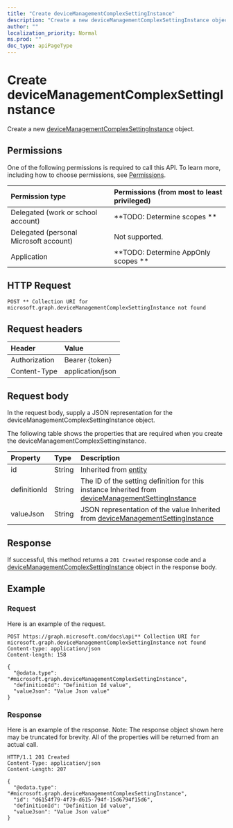 ```yaml
---
title: "Create deviceManagementComplexSettingInstance"
description: "Create a new deviceManagementComplexSettingInstance object."
author: ""
localization_priority: Normal
ms.prod: ""
doc_type: apiPageType
---
```


# Create deviceManagementComplexSettingInstance

Create a new [deviceManagementComplexSettingInstance](../resources/devicemanagementcomplexsettinginstance.md) object.

## Permissions
One of the following permissions is required to call this API. To learn more, including how to choose permissions, see [Permissions](/concepts/permissions-reference.md).

|Permission type|Permissions (from most to least privileged)|
|:---|:---|
|Delegated (work or school account)|**TODO: Determine scopes **|
|Delegated (personal Microsoft account)|Not supported.|
|Application|**TODO: Determine AppOnly scopes **|

## HTTP Request
<!-- {
  "blockType": "ignored"
}
-->
``` http
POST ** Collection URI for microsoft.graph.deviceManagementComplexSettingInstance not found
```

## Request headers
|Header|Value|
|:---|:---|
|Authorization|Bearer {token}|
|Content-Type|application/json|

## Request body
In the request body, supply a JSON representation for the deviceManagementComplexSettingInstance object.

The following table shows the properties that are required when you create the deviceManagementComplexSettingInstance.

|Property|Type|Description|
|:---|:---|:---|
|id|String| Inherited from [entity](../resources/entity.md)|
|definitionId|String|The ID of the setting definition for this instance Inherited from [deviceManagementSettingInstance](../resources/deviceManagementSettingInstance.md)|
|valueJson|String|JSON representation of the value Inherited from [deviceManagementSettingInstance](../resources/deviceManagementSettingInstance.md)|



## Response
If successful, this method returns a `201 Created` response code and a [deviceManagementComplexSettingInstance](../resources/devicemanagementcomplexsettinginstance.md) object in the response body.

## Example

### Request
Here is an example of the request.
<!-- {
  "blockType": "request",
  "name": "create_devicemanagementcomplexsettinginstance_from_"
}
-->
``` http
POST https://graph.microsoft.com/docs\api** Collection URI for microsoft.graph.deviceManagementComplexSettingInstance not found
Content-type: application/json
Content-length: 158

{
  "@odata.type": "#microsoft.graph.deviceManagementComplexSettingInstance",
  "definitionId": "Definition Id value",
  "valueJson": "Value Json value"
}
```

### Response
Here is an example of the response. Note: The response object shown here may be truncated for brevity. All of the properties will be returned from an actual call.
<!-- {
  "blockType": "response",
  "truncated": true,
  "@odata.type": "microsoft.graph.devicemanagementcomplexsettinginstance"
}
-->
``` http
HTTP/1.1 201 Created
Content-Type: application/json
Content-Length: 207

{
  "@odata.type": "#microsoft.graph.deviceManagementComplexSettingInstance",
  "id": "d6154f79-4f79-d615-794f-15d6794f15d6",
  "definitionId": "Definition Id value",
  "valueJson": "Value Json value"
}
```

